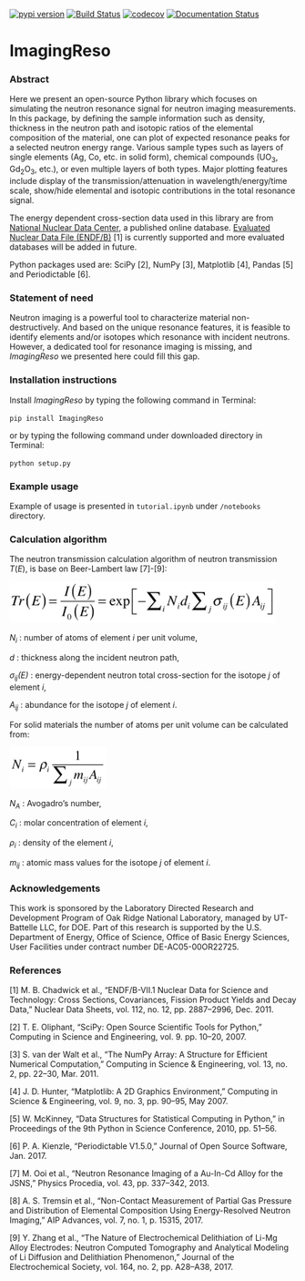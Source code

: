 [![pypi version](https://img.shields.io/pypi/v/imagingreso.svg)](https://pypi.python.org/pypi/ImagingReso)
[![Build Status](https://travis-ci.org/ornlneutronimaging/ImagingReso.svg?branch=master)](https://travis-ci.org/ornlneutronimaging/ImagingReso)
[![codecov](https://codecov.io/gh/ornlneutronimaging/ImagingReso/branch/master/graph/badge.svg)](https://codecov.io/gh/ornlneutronimaging/ImagingReso)
[![Documentation Status](https://readthedocs.org/projects/imagingreso/badge/?version=latest)](http://imagingreso.readthedocs.io/en/latest/?badge=latest)

# ImagingReso

### Abstract

Here we present an open-source Python library which focuses on simulating the neutron resonance signal 
for neutron imaging measurements. In this package, by defining the sample information such as density, 
thickness in the neutron path and isotopic ratios of the elemental composition of the material, one can 
plot of expected resonance peaks for a selected neutron energy range. Various sample types such as 
layers of single elements (Ag, Co, etc. in solid form), chemical compounds (UO<sub>3</sub>, 
Gd<sub>2</sub>O<sub>3</sub>, etc.), or even multiple layers of both types. Major plotting features include 
display of the transmission/attenuation in wavelength/energy/time scale, show/hide elemental and isotopic contributions 
in the total resonance signal.

The energy dependent cross-section data used in this library are from [National Nuclear Data Center](http://www.nndc.bnl.gov/), 
a published online database. [Evaluated Nuclear Data File (ENDF/B)](http://www.nndc.bnl.gov/exfor/endf00.jsp) [1] 
is currently supported and more evaluated databases will be added in future.

Python packages used are: SciPy [2], NumPy [3], Matplotlib [4], Pandas [5] and Periodictable [6].

### Statement of need

Neutron imaging is a powerful tool to characterize material non-destructively. And based on the unique resonance features, 
it is feasible to identify elements and/or isotopes which resonance with incident neutrons. However, a dedicated tool 
for resonance imaging is missing, and _ImagingReso_ we presented here could fill this gap.

### Installation instructions

Install _ImagingReso_ by typing the following command in Terminal:

`pip install ImagingReso`

or by typing the following command under downloaded directory in Terminal: 

`python setup.py`

### Example usage

Example of usage is presented in `tutorial.ipynb` under `/notebooks` directory.

### Calculation algorithm

The neutron transmission calculation algorithm of neutron transmission *T*(*E*), is base on Beer-Lambert law [7]-[9]:

<img src="documentation/source/_static/Beer_lambert_law_1.png" width=467 height=73 />

*N<sub>i</sub>* : number of atoms of element *i* per unit volume, 

*d* : thickness along the incident neutron path, 

*σ<sub>ij</sub>(E)* : energy-dependent neutron total cross-section for the isotope *j* of element *i*, 

*A<sub>ij</sub>* : abundance for the isotope *j* of element *i*. 


For solid materials the number of atoms per unit volume can be calculated from:

<img src="documentation/source/_static/Beer_lambert_law_2.png" width=170 height=73 />

*N<sub>A</sub>* : Avogadro’s number,

*C<sub>i</sub>* : molar concentration of element *i*,

*ρ<sub>i</sub>* : density of the element *i*,

*m<sub>ij</sub>* : atomic mass values for the isotope *j* of element *i*.

### Acknowledgements

This work is sponsored by the Laboratory Directed Research and Development Program of Oak Ridge National Laboratory, 
managed by UT-Battelle LLC, for DOE. 
Part of this research is supported by the U.S. Department of Energy, Office of Science, Office of Basic Energy Sciences, 
User Facilities under contract number DE-AC05-00OR22725.

### References

[1]	M. B. Chadwick et al., “ENDF/B-VII.1 Nuclear Data for Science and Technology: Cross Sections, Covariances, Fission Product Yields and Decay Data,” Nuclear Data Sheets, vol. 112, no. 12, pp. 2887–2996, Dec. 2011.

[2]	T. E. Oliphant, “SciPy: Open Source Scientific Tools for Python,” Computing in Science and Engineering, vol. 9. pp. 10–20, 2007.

[3]	S. van der Walt et al., “The NumPy Array: A Structure for Efficient Numerical Computation,” Computing in Science & Engineering, vol. 13, no. 2, pp. 22–30, Mar. 2011.

[4]	J. D. Hunter, “Matplotlib: A 2D Graphics Environment,” Computing in Science & Engineering, vol. 9, no. 3, pp. 90–95, May 2007.

[5]	W. McKinney, “Data Structures for Statistical Computing in Python,” in Proceedings of the 9th Python in Science Conference, 2010, pp. 51–56.

[6]	P. A. Kienzle, “Periodictable V1.5.0,” Journal of Open Source Software, Jan. 2017.

[7]	M. Ooi et al., “Neutron Resonance Imaging of a Au-In-Cd Alloy for the JSNS,” Physics Procedia, vol. 43, pp. 337–342, 2013.

[8]	A. S. Tremsin et al., “Non-Contact Measurement of Partial Gas Pressure and Distribution of Elemental Composition Using Energy-Resolved Neutron Imaging,” AIP Advances, vol. 7, no. 1, p. 15315, 2017.

[9]	Y. Zhang et al., “The Nature of Electrochemical Delithiation of Li-Mg Alloy Electrodes: Neutron Computed Tomography and Analytical Modeling of Li Diffusion and Delithiation Phenomenon,” Journal of the Electrochemical Society, vol. 164, no. 2, pp. A28–A38, 2017.
